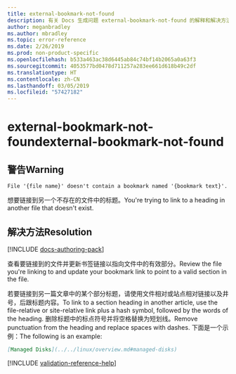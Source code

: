 ```yaml
---
title: external-bookmark-not-found
description: 有关 Docs 生成问题 external-bookmark-not-found 的解释和解决方法
author: meganbradley
ms.author: mbradley
ms.topic: error-reference
ms.date: 2/26/2019
ms.prod: non-product-specific
ms.openlocfilehash: b533a463ac38d6445ab84c74bf14b2065a0a63f3
ms.sourcegitcommit: 4053577bd0478d711257a283ee661d618b49c2df
ms.translationtype: HT
ms.contentlocale: zh-CN
ms.lasthandoff: 03/05/2019
ms.locfileid: "57427182"
---
```

# <a name="external-bookmark-not-found"></a><span data-ttu-id="c6a01-103">external-bookmark-not-found</span><span class="sxs-lookup"><span data-stu-id="c6a01-103">external-bookmark-not-found</span></span>

## <a name="warning"></a><span data-ttu-id="c6a01-104">警告</span><span class="sxs-lookup"><span data-stu-id="c6a01-104">Warning</span></span>

`File '{file name}' doesn't contain a bookmark named '{bookmark text}'.`

<span data-ttu-id="c6a01-105">想要链接到另一个不存在的文件中的标题。</span><span class="sxs-lookup"><span data-stu-id="c6a01-105">You're trying to link to a heading in another file that doesn't exist.</span></span>

## <a name="resolution"></a><span data-ttu-id="c6a01-106">解决方法</span><span class="sxs-lookup"><span data-stu-id="c6a01-106">Resolution</span></span>

[!INCLUDE [docs-authoring-pack](includes/docs-authoring-pack.md)]

<span data-ttu-id="c6a01-107">查看要链接到的文件并更新书签链接以指向文件中的有效部分。</span><span class="sxs-lookup"><span data-stu-id="c6a01-107">Review the file you're linking to and update your bookmark link to point to a valid section in the file.</span></span>

<span data-ttu-id="c6a01-108">若要链接到另一篇文章中的某个部分标题，请使用文件相对或站点相对链接以及井号，后跟标题内容。</span><span class="sxs-lookup"><span data-stu-id="c6a01-108">To link to a section heading in another article, use the file-relative or site-relative link plus a hash symbol, followed by the words of the heading.</span></span> <span data-ttu-id="c6a01-109">删除标题中的标点符号并将空格替换为短划线。</span><span class="sxs-lookup"><span data-stu-id="c6a01-109">Remove punctuation from the heading and replace spaces with dashes.</span></span> <span data-ttu-id="c6a01-110">下面是一个示例：</span><span class="sxs-lookup"><span data-stu-id="c6a01-110">The following is an example:</span></span>

```markdown
[Managed Disks](../../linux/overview.md#managed-disks)
```

<!--make sure to add this file to your includes folder and verify the path-->
[!INCLUDE [validation-reference-help](includes/validation-reference-help.md)]
